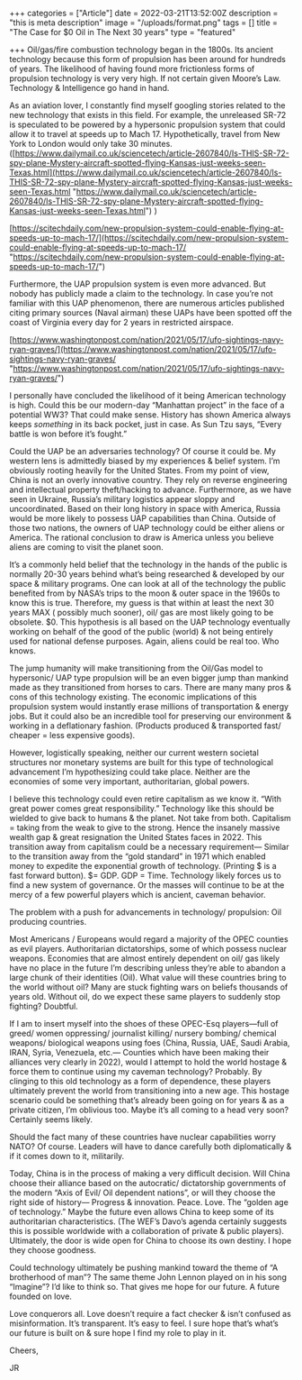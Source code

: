 +++
categories = ["Article"]
date = 2022-03-21T13:52:00Z
description = "this is meta description"
image = "/uploads/format.png"
tags = []
title = "The Case for $0 Oil in The Next 30 years"
type = "featured"

+++
Oil/gas/fire combustion technology began in the 1800s. Its ancient technology because this form of propulsion has been around for hundreds of years. The likelihood of having found more frictionless forms of propulsion technology is very very high. If not certain given Moore’s Law. Technology & Intelligence go hand in hand.

As an aviation lover, I constantly find myself googling stories related to the new technology that exists in this field. For example, the unreleased SR-72 is speculated to be powered by a hypersonic propulsion system that could allow it to travel at speeds up to Mach 17. Hypothetically, travel from New York to London would only take 30 minutes. ([https://www.dailymail.co.uk/sciencetech/article-2607840/Is-THIS-SR-72-spy-plane-Mystery-aircraft-spotted-flying-Kansas-just-weeks-seen-Texas.html](https://www.dailymail.co.uk/sciencetech/article-2607840/Is-THIS-SR-72-spy-plane-Mystery-aircraft-spotted-flying-Kansas-just-weeks-seen-Texas.html "https://www.dailymail.co.uk/sciencetech/article-2607840/Is-THIS-SR-72-spy-plane-Mystery-aircraft-spotted-flying-Kansas-just-weeks-seen-Texas.html") )

[https://scitechdaily.com/new-propulsion-system-could-enable-flying-at-speeds-up-to-mach-17/](https://scitechdaily.com/new-propulsion-system-could-enable-flying-at-speeds-up-to-mach-17/ "https://scitechdaily.com/new-propulsion-system-could-enable-flying-at-speeds-up-to-mach-17/")

Furthermore, the UAP propulsion system is even more advanced. But nobody has publicly made a claim to the technology. In case you’re not familiar with this UAP phenomenon, there are numerous articles published citing primary sources (Naval airman) these UAPs have been spotted off the coast of Virginia every day for 2 years in restricted airspace.

[https://www.washingtonpost.com/nation/2021/05/17/ufo-sightings-navy-ryan-graves/](https://www.washingtonpost.com/nation/2021/05/17/ufo-sightings-navy-ryan-graves/ "https://www.washingtonpost.com/nation/2021/05/17/ufo-sightings-navy-ryan-graves/")

I personally have concluded the likelihood of it being American technology is high. Could this be our modern-day “Manhattan project” in the face of a potential WW3? That could make sense. History has shown America always keeps _something_ in its back pocket, just in case. As Sun Tzu says, “Every battle is won before it’s fought.”

Could the UAP be an adversaries technology? Of course it could be. My western lens is admittedly biased by my experiences & belief system. I’m obviously rooting heavily for the United States. From my point of view, China is not an overly innovative country. They rely on reverse engineering and intellectual property theft/hacking to advance. Furthermore, as we have seen in Ukraine, Russia’s military logistics appear sloppy and uncoordinated. Based on their long history in space with America, Russia would be more likely to possess UAP capabilities than China. Outside of those two nations, the owners of UAP technology could be either aliens or America. The rational conclusion to draw is America unless you believe aliens are coming to visit the planet soon.

It’s a commonly held belief that the technology in the hands of the public is normally 20-30 years behind what’s being researched & developed by our space & military programs. One can look at all of the technology the public benefited from by NASA’s trips to the moon & outer space in the 1960s to know this is true. Therefore, my guess is that within at least the next 30 years MAX ( possibly much sooner), oil/ gas are most likely going to be obsolete. $0. This hypothesis is all based on the UAP technology eventually working on behalf of the good of the public (world) & not being entirely used for national defense purposes. Again, aliens could be real too. Who knows.

The jump humanity will make transitioning from the Oil/Gas model to hypersonic/ UAP type propulsion will be an even bigger jump than mankind made as they transitioned from horses to cars. There are many many pros & cons of this technology existing. The economic implications of this propulsion system would instantly erase millions of transportation & energy jobs. But it could also be an incredible tool for preserving our environment & working in a deflationary fashion. (Products produced & transported fast/ cheaper = less expensive goods).

However, logistically speaking, neither our current western societal structures nor monetary systems are built for this type of technological advancement I’m hypothesizing could take place. Neither are the economies of some very important, authoritarian, global powers.

I believe this technology could even retire capitalism as we know it. “With great power comes great responsibility.” Technology like this should be wielded to give back to humans & the planet. Not take from both. Capitalism = taking from the weak to give to the strong. Hence the insanely massive wealth gap & great resignation the United States faces in 2022. This transition away from capitalism could be a necessary requirement— Similar to the transition away from the “gold standard” in 1971 which enabled money to expedite the exponential growth of technology. (Printing $ is a fast forward button). $= GDP. GDP = Time. Technology likely forces us to find a new system of governance. Or the masses will continue to be at the mercy of a few powerful players which is ancient, caveman behavior.

The problem with a push for advancements in technology/ propulsion: Oil producing countries.

Most Americans / Europeans would regard a majority of the OPEC counties as evil players. Authoritarian dictatorships, some of which possess nuclear weapons. Economies that are almost entirely dependent on oil/ gas likely have no place in the future I’m describing unless they’re able to abandon a large chunk of their identities (Oil). What value will these countries bring to the world without oil? Many are stuck fighting wars on beliefs thousands of years old. Without oil, do we expect these same players to suddenly stop fighting? Doubtful.

If I am to insert myself into the shoes of these OPEC-Esq players—full of greed/ women oppressing/ journalist killing/ nursery bombing/ chemical weapons/ biological weapons using foes (China, Russia, UAE, Saudi Arabia, IRAN, Syria, Venezuela, etc.— Counties which have been making their alliances very clearly in 2022), would I attempt to hold the world hostage & force them to continue using my caveman technology? Probably. By clinging to this old technology as a form of dependence, these players ultimately prevent the world from transitioning into a new age. This hostage scenario could be something that’s already been going on for years & as a private citizen, I’m oblivious too. Maybe it’s all coming to a head very soon? Certainly seems likely.

Should the fact many of these countries have nuclear capabilities worry NATO? Of course. Leaders will have to dance carefully both diplomatically & if it comes down to it, militarily.

Today, China is in the process of making a very difficult decision. Will China choose their alliance based on the autocratic/ dictatorship governments of the modern “Axis of Evil/ Oil dependent nations”, or will they choose the right side of history— Progress & innovation. Peace. Love. The “golden age of technology.” Maybe the future even allows China to keep some of its authoritarian characteristics. (The WEF’s Davo’s agenda certainly suggests this is possible worldwide with a collaboration of private & public players). Ultimately, the door is wide open for China to choose its own destiny. I hope they choose goodness.

Could technology ultimately be pushing mankind toward the theme of “A brotherhood of man”? The same theme John Lennon played on in his song “Imagine”? I’d like to think so. That gives me hope for our future. A future founded on love.

Love conquerors all. Love doesn’t require a fact checker & isn’t confused as misinformation. It’s transparent. It’s easy to feel. I sure hope that’s what’s our future is built on & sure hope I find my role to play in it.

Cheers,

JR